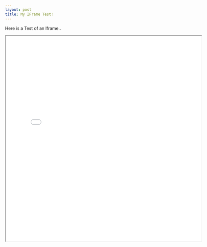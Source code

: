 ```yaml
---
layout: post
title: My IFrame Test!
---
```


Here is a Test of an Iframe..

<iframe width="640" height="670" src="[https://apps.powerapps.com/play/67d2da28-fb19-4787-beef-c24792a2eed8?source=website&screenColor=rgba(165,34,55,1)](https://apps.gov.powerapps.us/play/67d2da28-fb19-4787-beef-c24792a2eed8?source=iframe)" 
	allow="geolocation; microphone; camera"/>
